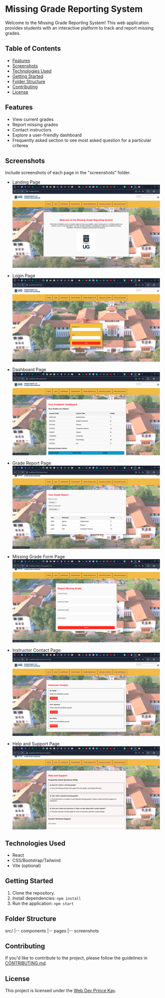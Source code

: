 # Missing Grade Reporting System

Welcome to the Missing Grade Reporting System! This web application provides students with an interactive platform to track and report missing grades.

## Table of Contents

- [Features](#features)
- [Screenshots](#screenshots)
- [Technologies Used](#technologies-used)
- [Getting Started](#getting-started)
- [Folder Structure](#folder-structure)
- [Contributing](#contributing)
- [License](#license)

## Features

- View current grades
- Report missing grades
- Contact instructors
- Explore a user-friendly dashboard
- Frequently asked section to see most asked question for a particular criterea

## Screenshots

Include screenshots of each page in the "screenshots" folder.

- Landing Page
  ![Landing Page](src/images/home.png)

- Login Page
  ![Login Page](src/images/login.png)

- Dashboard Page
  ![Dashboard Page](src/images/dash.png)

- Grade Report Page
  ![Grade Report Page](src/images/grade.png)

- Missing Grade Form Page
  ![Missing Grade Form Page](src/images/grademiss.png)

- Instructor Contact Page
  ![Instructor Contact Page](src/images/contact.png)

- Help and Support Page
  ![Help and Support Page](src/images/support.png)

## Technologies Used

- React
- CSS/Bootstrap/Tailwind
- Vite (optional)

## Getting Started

1. Clone the repository.
2. Install dependencies: `npm install`
3. Run the application: `npm start`

## Folder Structure
src/
|-- components
|-- pages
|-- screenshots


## Contributing

If you'd like to contribute to the project, please follow the guidelines in [CONTRIBUTING.md](CONTRIBUTING.md).

## License

This project is licensed under the [Web Dev Prince Kay](LICENSE).

